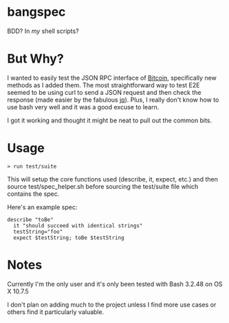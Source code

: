 bangspec
========

BDD? In *my* shell scripts?

But Why?
========

I wanted to easily test the JSON RPC interface of
[Bitcoin](https://github.com/bitcoin/bitcoin), specifically new methods
as I added them. The most straightforward way to test E2E seemed to be
using curl to send a JSON request and then check the response (made easier by the
fabulous [jq](http://stedolan.github.com/jq/)). Plus, I really don't
know how to use bash very well and it was a good excuse to learn.

I got it working and thought it might be neat to pull out the common
bits.

Usage
=====

    > run test/suite

This will setup the core functions used (describe, it, expect, etc.) and
then source test/spec_helper.sh before sourcing the test/suite file
which contains the spec.

Here's an example spec:

    describe "toBe"
      it "should succeed with identical strings"
      testString="foo"
      expect $testString; toBe $testString

Notes
=====

Currently I'm the only user and it's only been tested with Bash 3.2.48
on OS X 10.7.5

I don't plan on adding much to the project unless I find more use cases
or others find it particularly valuable.
